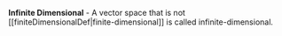 **Infinite Dimensional** - A vector space that is not [[finiteDimensionalDef|finite-dimensional]] is called infinite-dimensional.
